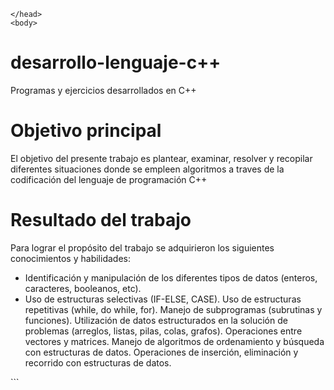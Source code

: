 <!DOCTYPE html>
<html>
    <head>
        <mate charest="utf-8" />
  
    </head>
    <body>
        

# desarrollo-lenguaje-c++
Programas y ejercicios desarrollados en C++

# Objetivo principal
El objetivo del presente trabajo es plantear, examinar, resolver y recopilar diferentes situaciones donde se empleen
algoritmos a traves de la codificación del lenguaje de programación C++

# Resultado del trabajo 
Para lograr el propósito del trabajo se adquirieron los siguientes conocimientos y habilidades:

- Identificación y manipulación de los diferentes tipos de datos (enteros, caracteres, booleanos, etc).
- Uso de estructuras selectivas (IF-ELSE, CASE).
Uso de estructuras repetitivas (while, do  while, for).
Manejo de subprogramas (subrutinas y funciones).
Utilización de datos estructurados en la solución de problemas (arreglos, listas, pilas, colas, grafos).
Operaciones entre vectores y matrices.
Manejo de algoritmos de ordenamiento y búsqueda con estructuras de datos.
Operaciones de inserción, eliminación y recorrido con estructuras de datos.

   
   
 
      
 </body>
</html>
```



